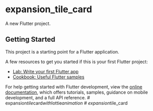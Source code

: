 # expansion_tile_card

A new Flutter project.

## Getting Started

This project is a starting point for a Flutter application.

A few resources to get you started if this is your first Flutter project:

- [Lab: Write your first Flutter app](https://docs.flutter.dev/get-started/codelab)
- [Cookbook: Useful Flutter samples](https://docs.flutter.dev/cookbook)

For help getting started with Flutter development, view the
[online documentation](https://docs.flutter.dev/), which offers tutorials,
samples, guidance on mobile development, and a full API reference.
#   e x p a n s i o n _ t i l e _ c a r d _ w i t h _ l o t t i e _ a n i m a t i o n  
 #   e x p a n s i o n _ t i l e _ c a r d  
 